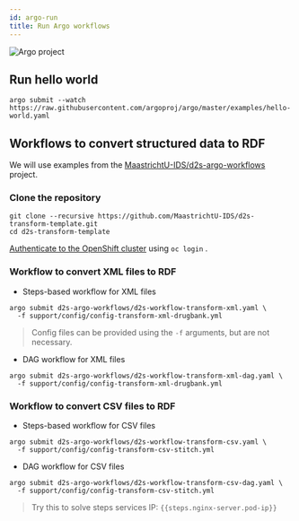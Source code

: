 ```yaml
---
id: argo-run
title: Run Argo workflows
---
```


![Argo project](/dsri-documentation/img/argo-logo.png)

## Run hello world

```shell
argo submit --watch https://raw.githubusercontent.com/argoproj/argo/master/examples/hello-world.yaml
```

## Workflows to convert structured data to RDF

We will use examples from the [MaastrichtU-IDS/d2s-argo-workflows](https://github.com/MaastrichtU-IDS/d2s-argo-workflows) project.

### Clone the repository

```shell
git clone --recursive https://github.com/MaastrichtU-IDS/d2s-transform-template.git
cd d2s-transform-template
```

[Authenticate to the OpenShift cluster](/dsri-documentation/docs/openshift-login) using `oc login` .

### Workflow to convert XML files to RDF

* Steps-based workflow for XML files

```shell
argo submit d2s-argo-workflows/d2s-workflow-transform-xml.yaml \
  -f support/config/config-transform-xml-drugbank.yml
```

> Config files can be provided using the `-f` arguments, but are not necessary.

* DAG workflow  for XML files

```shell
argo submit d2s-argo-workflows/d2s-workflow-transform-xml-dag.yaml \
  -f support/config/config-transform-xml-drugbank.yml
```

### Workflow to convert CSV files to RDF

* Steps-based workflow for CSV files

```shell
argo submit d2s-argo-workflows/d2s-workflow-transform-csv.yaml \
  -f support/config/config-transform-csv-stitch.yml
```

* DAG workflow for CSV files

```shell
argo submit d2s-argo-workflows/d2s-workflow-transform-csv-dag.yaml \
  -f support/config/config-transform-csv-stitch.yml
```

> Try this to solve steps services IP: `{{steps.nginx-server.pod-ip}}`

